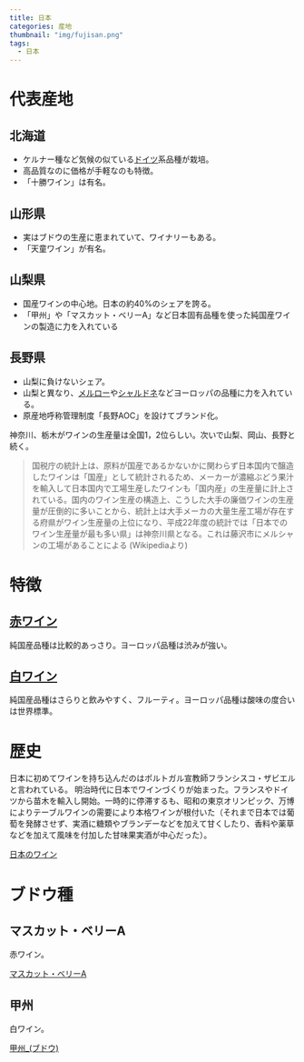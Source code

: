 ```yaml
---
title: 日本
categories: 産地
thumbnail: "img/fujisan.png"
tags:
  - 日本
---
```


# 代表産地

## 北海道

- ケルナー種など気候の似ている[ドイツ](/posts/producing_area/germany)系品種が栽培。
- 高品質なのに価格が手軽なのも特徴。
- 「十勝ワイン」は有名。

## 山形県

- 実はブドウの生産に恵まれていて、ワイナリーもある。
- 「天童ワイン」が有名。

## 山梨県

- 国産ワインの中心地。日本の約40%のシェアを誇る。
- 「甲州」や「マスカット・ベリーA」など日本固有品種を使った純国産ワインの製造に力を入れている

## 長野県

- 山梨に負けないシェア。
- 山梨と異なり、[メルロー](/posts/kinds_of_grapes/merlot)や[シャルドネ](/posts/kinds_of_grapes/chardonnay)などヨーロッパの品種に力を入れている。
- 原産地呼称管理制度「長野AOC」を設けてブランド化。


神奈川、栃木がワインの生産量は全国1，2位らしい。次いで山梨、岡山、長野と続く。

> 国税庁の統計上は、原料が国産であるかないかに関わらず日本国内で醸造したワインは「国産」として統計されるため、メーカーが濃縮ぶどう果汁を輸入して日本国内で工場生産したワインも「国内産」の生産量に計上されている。国内のワイン生産の構造上、こうした大手の廉価ワインの生産量が圧倒的に多いことから、統計上は大手メーカの大量生産工場が存在する府県がワイン生産量の上位になり、平成22年度の統計では「日本でのワイン生産量が最も多い県」は神奈川県となる。これは藤沢市にメルシャンの工場があることによる (Wikipediaより)

# 特徴

## [赤ワイン](/posts/kinds_of_wines/red)

純国産品種は比較的あっさり。ヨーロッパ品種は渋みが強い。

## [白ワイン](/posts/kinds_of_wines/write)

純国産品種はさらりと飲みやすく、フルーティ。ヨーロッパ品種は酸味の度合いは世界標準。

# 歴史

日本に初めてワインを持ち込んだのはポルトガル宣教師フランシスコ・ザビエルと言われている。
明治時代に日本でワインづくりが始まった。フランスやドイツから苗木を輸入し開始。一時的に停滞するも、昭和の東京オリンピック、万博によりテーブルワインの需要により本格ワインが根付いた（それまで日本では葡萄を発酵させず、実酒に糖類やブランデーなどを加えて甘くしたり、香料や薬草などを加えて風味を付加した甘味果実酒が中心だった）。

[日本のワイン](https://ja.wikipedia.org/wiki/%E6%97%A5%E6%9C%AC%E3%81%AE%E3%83%AF%E3%82%A4%E3%83%B3)

# ブドウ種

## マスカット・ベリーA

赤ワイン。

[マスカット・ベリーA](https://ja.wikipedia.org/wiki/%E3%83%9E%E3%82%B9%E3%82%AB%E3%83%83%E3%83%88%E3%83%BB%E3%83%99%E3%83%BC%E3%83%AA%E3%83%BCA)

## 甲州

白ワイン。

[甲州_(ブドウ)](https://ja.wikipedia.org/wiki/%E7%94%B2%E5%B7%9E_(%E3%83%96%E3%83%89%E3%82%A6))
